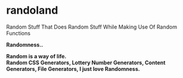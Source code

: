 # randoland
Random Stuff That Does Random Stuff While Making Use Of Random Functions

<p><b>Randomness..<b></p>
<p>Random is a way of life.<br>
Random CSS Generators, Lottery Number Generators, Content Generators, File Generators, I just love Randomness.</p>
